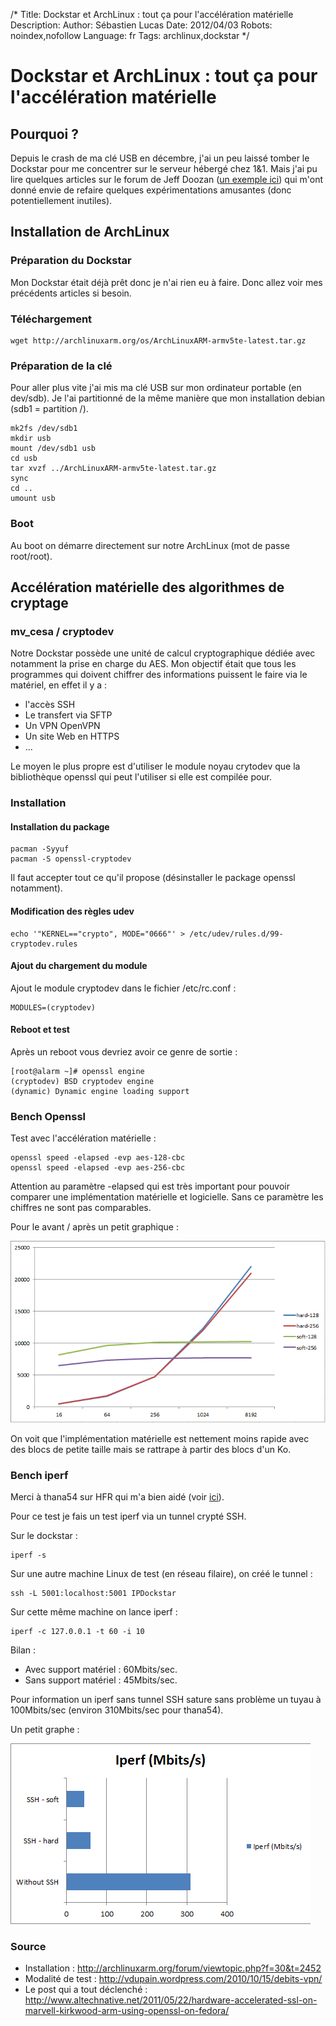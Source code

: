 /*
Title: Dockstar et ArchLinux : tout ça pour l'accélération matérielle
Description: 
Author: Sébastien Lucas
Date: 2012/04/03
Robots: noindex,nofollow
Language: fr
Tags: archlinux,dockstar
*/
# Dockstar et ArchLinux : tout ça pour l'accélération matérielle

## Pourquoi ?
Depuis le crash de ma clé USB en décembre, j'ai un peu laissé tomber le Dockstar pour me concentrer sur le serveur hébergé chez 1&1. Mais j'ai pu lire quelques articles sur le forum de Jeff Doozan ([un exemple ici](http://forum.doozan.com/read.php?2,6849)) qui m'ont donné envie de refaire quelques expérimentations amusantes (donc potentiellement inutiles).


## Installation de ArchLinux

### Préparation du Dockstar
Mon Dockstar était déjà prêt donc je n'ai rien eu à faire. Donc allez voir mes précédents articles si besoin.
### Téléchargement

```
wget http://archlinuxarm.org/os/ArchLinuxARM-armv5te-latest.tar.gz
```
### Préparation de la clé

Pour aller plus vite j'ai mis ma clé USB sur mon ordinateur portable (en dev/sdb). Je l'ai partitionné de la même manière que mon installation debian (sdb1 = partition /).
```
mk2fs /dev/sdb1
mkdir usb
mount /dev/sdb1 usb
cd usb
tar xvzf ../ArchLinuxARM-armv5te-latest.tar.gz
sync
cd ..
umount usb
```
### Boot

Au boot on démarre directement sur notre ArchLinux (mot de passe root/root).
## Accélération matérielle des algorithmes de cryptage

### mv_cesa / cryptodev
Notre Dockstar possède une unité de calcul cryptographique dédiée avec notamment la prise en charge du AES. Mon objectif était que tous les programmes qui doivent chiffrer des informations puissent le faire via le matériel, en effet il y a :
*	l'accès SSH
*	Le transfert via SFTP
*	Un VPN OpenVPN
*	Un site Web en HTTPS
*	...
  
Le moyen le plus propre est d'utiliser le module noyau crytodev que la bibliothèque openssl qui peut l'utiliser si elle est compilée pour.
### Installation

#### Installation du package
```
pacman -Syyuf
pacman -S openssl-cryptodev
```
Il faut accepter tout ce qu'il propose (désinstaller le package openssl notamment).
#### Modification des règles udev

```
echo '"KERNEL=="crypto", MODE="0666"' > /etc/udev/rules.d/99-cryptodev.rules
```
#### Ajout du chargement du module

Ajout le module cryptodev dans le fichier /etc/rc.conf :
```
MODULES=(cryptodev)
```
#### Reboot et test

Après un reboot vous devriez avoir ce genre de sortie :
```
[root@alarm ~]# openssl engine
(cryptodev) BSD cryptodev engine
(dynamic) Dynamic engine loading support
```
### Bench Openssl

Test avec l'accélération matérielle :
```
openssl speed -elapsed -evp aes-128-cbc
openssl speed -elapsed -evp aes-256-cbc
```

Attention au paramètre -elapsed qui est très important pour pouvoir comparer une implémentation matérielle et logicielle. Sans ce paramètre les chiffres ne sont pas comparables.

Pour le avant / après un petit graphique :

![Image](/blog/grapheopenssl.png)

On voit que l'implémentation matérielle est nettement moins rapide avec des blocs de petite taille mais se rattrape à partir des blocs d'un Ko.

### Bench iperf

Merci à thana54 sur HFR qui m'a bien aidé (voir [ici](http://forum.hardware.fr/hfr/OSAlternatifs/Hardware-2/seagate-dockstar-computer-sujet_71314_86.htm#t1308661)).

Pour ce test je fais un test iperf via un tunnel crypté SSH.

Sur le dockstar : 
```
iperf -s
```

Sur une autre machine Linux de test (en réseau filaire), on créé le tunnel :
```
ssh -L 5001:localhost:5001 IPDockstar 
```

Sur cette même machine on lance iperf :
```
iperf -c 127.0.0.1 -t 60 -i 10
```

Bilan :
*	Avec support matériel : 60Mbits/sec.
*	Sans support matériel : 45Mbits/sec.

Pour information un iperf sans tunnel SSH sature sans problème un tuyau à 100Mbits/sec (environ 310Mbits/sec pour thana54).

Un petit graphe :

![Image](/blog/grapheiperf.png)

### Source

*	Installation : http://archlinuxarm.org/forum/viewtopic.php?f=30&t=2452
*	Modalité de test : http://vdupain.wordpress.com/2010/10/15/debits-vpn/
*	Le post qui a tout déclenché : http://www.altechnative.net/2011/05/22/hardware-accelerated-ssl-on-marvell-kirkwood-arm-using-openssl-on-fedora/

